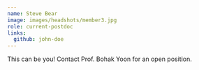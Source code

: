 ```yaml
---
name: Steve Bear
image: images/headshots/member3.jpg
role: current-postdoc
links:
  github: john-doe
---
```


This can be you! Contact Prof. Bohak Yoon for an open position.
